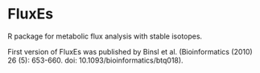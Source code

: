 FluxEs
======

R package for metabolic flux analysis with stable isotopes.

First version of FluxEs was published by Binsl et al. (Bioinformatics (2010) 26 (5): 653-660.
doi: 10.1093/bioinformatics/btq018).

